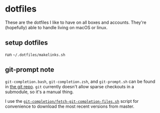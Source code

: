 dotfiles
========
These are the dotfiles I like to have on all boxes and accounts. They're (hopefully) able to handle living on macOS or linux.

setup dotfiles
--------------
run `~/.dotfiles/makelinks.sh`

git-prompt note
---------
`git-completion.bash`, `git-completion.zsh`, and `git-prompt.sh` can be found in [the git repo](https://github.com/git/git/tree/master/contrib/completion).
`git` currently doesn't allow sparse checkouts in a submodule, so it's a manual thing.

I use the [`git-completion/fetch-git-completion-files.sh`](https://github.com/peteyoung/dotfiles/blob/master/git-completion/fetch-git-completion-files.sh) script for convenience to download the most recent versions from master.

